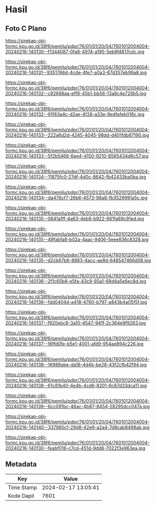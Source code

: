 # Hasil

## Foto C Plano

https://sirekap-obj-formc.kpu.go.id/38f6/pemilu/pdpr/76/01/01/20/04/7601012004004-20240216-140130--f1344087-0fa8-4974-a195-5eb8f4817cdc.jpg

https://sirekap-obj-formc.kpu.go.id/38f6/pemilu/pdpr/76/01/01/20/04/7601012004004-20240216-140131--9351766d-4cde-4fe7-a0a3-67d357eb99a8.jpg

https://sirekap-obj-formc.kpu.go.id/38f6/pemilu/pdpr/76/01/01/20/04/7601012004004-20240216-140132--c82688aa-eff8-45b1-bb56-13a8c4e726b5.jpg

https://sirekap-obj-formc.kpu.go.id/38f6/pemilu/pdpr/76/01/01/20/04/7601012004004-20240216-140132--91f83a4c-d2ae-4f28-a33e-9edfafeb016c.jpg

https://sirekap-obj-formc.kpu.go.id/38f6/pemilu/pdpr/76/01/01/20/04/7601012004004-20240216-140133--222a6d2d-4245-4045-98dd-d401fdb87190.jpg

https://sirekap-obj-formc.kpu.go.id/38f6/pemilu/pdpr/76/01/01/20/04/7601012004004-20240216-140133--5f2b5466-6ee4-4150-9210-8565434d6c57.jpg

https://sirekap-obj-formc.kpu.go.id/38f6/pemilu/pdpr/76/01/01/20/04/7601012004004-20240216-140134--11875fc0-27df-4d0c-8642-fb42433ba0ba.jpg

https://sirekap-obj-formc.kpu.go.id/38f6/pemilu/pdpr/76/01/01/20/04/7601012004004-20240216-140134--da476cf7-26b6-4573-98a8-fb3529991a5c.jpg

https://sirekap-obj-formc.kpu.go.id/38f6/pemilu/pdpr/76/01/01/20/04/7601012004004-20240216-140135--0641a1ff-4a63-4eb9-b922-661fa69c91ed.jpg

https://sirekap-obj-formc.kpu.go.id/38f6/pemilu/pdpr/76/01/01/20/04/7601012004004-20240216-140135--49fabfa8-b02a-4aac-9406-5eee836c8328.jpg

https://sirekap-obj-formc.kpu.go.id/38f6/pemilu/pdpr/76/01/01/20/04/7601012004004-20240216-140135--d2cb67b6-8883-4acc-ae8d-648547466d08.jpg

https://sirekap-obj-formc.kpu.go.id/38f6/pemilu/pdpr/76/01/01/20/04/7601012004004-20240216-140136--2f1c65b8-e5fa-43c9-85a1-68d4a5e6ec8d.jpg

https://sirekap-obj-formc.kpu.go.id/38f6/pemilu/pdpr/76/01/01/20/04/7601012004004-20240216-140136--fdd0404d-a418-4760-b797-a843b4a05f5f.jpg

https://sirekap-obj-formc.kpu.go.id/38f6/pemilu/pdpr/76/01/01/20/04/7601012004004-20240216-140137--f920ebc8-3a10-4547-941f-2c364e9f9263.jpg

https://sirekap-obj-formc.kpu.go.id/38f6/pemilu/pdpr/76/01/01/20/04/7601012004004-20240216-140137--16ffd0fe-b5e1-4001-afd9-954ae894c226.jpg

https://sirekap-obj-formc.kpu.go.id/38f6/pemilu/pdpr/76/01/01/20/04/7601012004004-20240216-140138--16989abe-da18-4d4b-be26-43f2cfb42f94.jpg

https://sirekap-obj-formc.kpu.go.id/38f6/pemilu/pdpr/76/01/01/20/04/7601012004004-20240216-140138--61c81b40-4e4b-4cd6-8201-6c87d33dca11.jpg

https://sirekap-obj-formc.kpu.go.id/38f6/pemilu/pdpr/76/01/01/20/04/7601012004004-20240216-140139--6cc091bc-46ac-4b87-8454-28295dcc047a.jpg

https://sirekap-obj-formc.kpu.go.id/38f6/pemilu/pdpr/76/01/01/20/04/7601012004004-20240216-140140--337985c1-29d8-42e9-a2a4-7d8cab8498ab.jpg

https://sirekap-obj-formc.kpu.go.id/38f6/pemilu/pdpr/76/01/01/20/04/7601012004004-20240216-140130--feabf016-c7cd-451d-9dd8-7022f3e963ea.jpg


## Metadata

| Key        | Value               |
| ---------- | ------------------- |
| Time Stamp | 2024-02-17 13:05:41 |
| Kode Dapil | 7601                |



